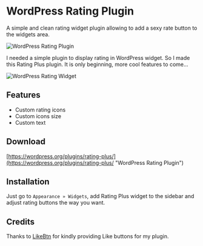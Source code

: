 # WordPress Rating Plugin
A simple and clean rating widget plugin allowing to add a sexy rate button to the widgets area.

![WordPress Rating Plugin](https://github.com/sombatos/WordPress-Rating-Plugin/raw/master/assets/img/icon-256x256.png "WordPress Rating Plugin")

I needed a simple plugin to display rating in WordPress widget. So I made this Rating Plus plugin. It is only beginning, more cool features to come...

![WordPress Rating Widget](https://github.com/sombatos/WordPress-Rating-Plugin/raw/master/assets/img/icons.png "WordPress Rating Widget")

## Features

* Custom rating icons
* Custom icons size
* Custom text

## Download

[https://wordpress.org/plugins/rating-plus/](https://wordpress.org/plugins/rating-plus/ "WordPress Rating Plugin")

## Installation

Just go to `Appearance » Widgets`, add Rating Plus widget to the sidebar and adjust rating buttons the way you want.

## Credits

Thanks to <a href="https://likebtn.com/en/wordpress-like-button-plugin" title="WordPress Like Button Rating Plugin">LikeBtn</a> for kindly providing Like buttons for my plugin.